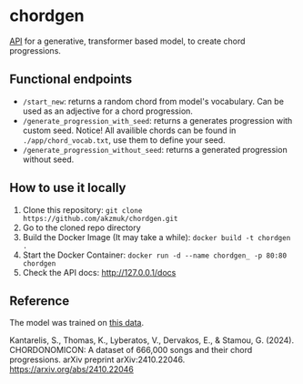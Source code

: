 # chordgen

[API](https://chordgen-uxfa.onrender.com/docs) for a generative, transformer based model, to create chord progressions.

## Functional endpoints

- `/start_new`: returns a random chord from model's vocabulary. Can be used as an adjective for a chord progression.
- `/generate_progression_with_seed`: returns a generates progression with custom seed. Notice! All availible chords can be found in `./app/chord_vocab.txt`, use them to define your seed.
- `/generate_progression_without_seed`: returns a generated progression without seed.

## How to use it locally

1. Clone this repository: `git clone https://github.com/akzmuk/chordgen.git`
2. Go to the cloned repo directory
3. Build the Docker Image (It may take a while): `docker build -t chordgen .`
4. Start the Docker Container: `docker run -d --name chordgen_ -p 80:80 chordgen`
5. Check the API docs: http://127.0.0.1/docs

## Reference

The model was trained on [this data](https://huggingface.co/datasets/ailsntua/Chordonomicon).

Kantarelis, S., Thomas, K., Lyberatos, V., Dervakos, E., & Stamou, G. (2024). CHORDONOMICON: A dataset of 666,000 songs and their chord progressions. arXiv preprint arXiv:2410.22046. https://arxiv.org/abs/2410.22046
